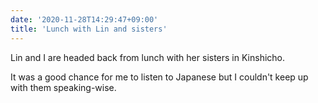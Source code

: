 ```yaml
---
date: '2020-11-28T14:29:47+09:00'
title: 'Lunch with Lin and sisters'
---
```


Lin and I are headed back from lunch with her sisters in Kinshicho.

It was a good chance for me to listen to Japanese but I couldn't keep up with them speaking-wise.
